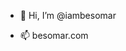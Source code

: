 - 👋 Hi, I’m @iambesomar

- 📫 besomar.com

<!---
iambesomar/iambesomar is a ✨ special ✨ repository because its `README.md` (this file) appears on your GitHub profile.
You can click the Preview link to take a look at your changes.
--->
